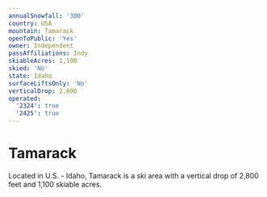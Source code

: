 ```yaml
---
annualSnowfall: '300'
country: USA
mountain: Tamarack
openToPublic: 'Yes'
owner: Independent
passAffiliations: Indy
skiableAcres: 1,100
skied: 'No'
state: Idaho
surfaceLiftsOnly: 'No'
verticalDrop: 2,800
operated:
  '2324': true
  '2425': true
---
```



# Tamarack

Located in U.S. - Idaho, Tamarack is a ski area with a vertical drop of 2,800 feet and 1,100 skiable acres.

